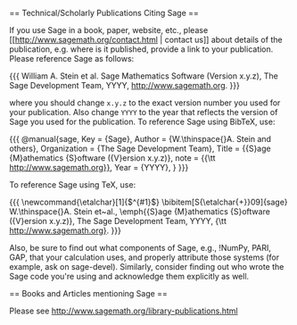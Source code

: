 == Technical/Scholarly Publications Citing Sage ==

If you use Sage in a book, paper, website, etc., please [[http://www.sagemath.org/contact.html | contact us]] about details of the publication, e.g. where is it published, provide a link to your publication. Please reference Sage as follows:

{{{
William A. Stein et al. Sage Mathematics Software (Version x.y.z),
   The Sage Development Team, YYYY, http://www.sagemath.org.
}}}

where you should change `x.y.z` to the exact version number you used for your publication. Also change `YYYY` to the year that reflects the version of Sage you used for the publication. To reference Sage using BibTeX, use:

{{{
@manual{sage,
  Key          = {Sage},
  Author       = {W.\thinspace{}A. Stein and others},
  Organization = {The Sage Development Team},
  Title        = {{S}age {M}athematics {S}oftware ({V}ersion x.y.z)},
  note         = {{\tt http://www.sagemath.org}},
  Year         = {YYYY},
}
}}}

To reference Sage using TeX, use:

{{{
\newcommand{\etalchar}[1]{$^{#1}$}
\bibitem[S{\etalchar{+}}09]{sage}
W.\thinspace{}A. Stein et~al., \emph{{S}age {M}athematics {S}oftware ({V}ersion
  x.y.z)}, The Sage Development Team, YYYY, {\tt http://www.sagemath.org}.
}}}

Also, be sure to find out what components of Sage, e.g., !NumPy, PARI, GAP, that your calculation uses, and properly attribute those systems (for example, ask on sage-devel). Similarly, consider finding out who wrote the Sage code you're using and acknowledge them explicitly as well.


== Books and Articles mentioning Sage ==

Please see http://www.sagemath.org/library-publications.html
